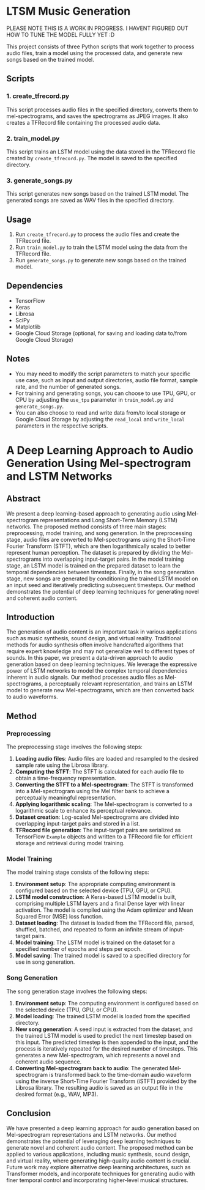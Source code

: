 # LTSM Music Generation

PLEASE NOTE THIS IS A WORK IN PROGRESS. I HAVENT FIGURED OUT HOW TO TUNE THE MODEL FULLY YET :D

This project consists of three Python scripts that work together to process audio files, train a model using the processed data, and generate new songs based on the trained model.

## Scripts

### 1. create_tfrecord.py

This script processes audio files in the specified directory, converts them to mel-spectrograms, and saves the spectrograms as JPEG images. It also creates a TFRecord file containing the processed audio data.

### 2. train_model.py

This script trains an LSTM model using the data stored in the TFRecord file created by `create_tfrecord.py`. The model is saved to the specified directory.

### 3. generate_songs.py

This script generates new songs based on the trained LSTM model. The generated songs are saved as WAV files in the specified directory.

## Usage

1. Run `create_tfrecord.py` to process the audio files and create the TFRecord file.
2. Run `train_model.py` to train the LSTM model using the data from the TFRecord file.
3. Run `generate_songs.py` to generate new songs based on the trained model.

## Dependencies

- TensorFlow
- Keras
- Librosa
- SciPy
- Matplotlib
- Google Cloud Storage (optional, for saving and loading data to/from Google Cloud Storage)

## Notes

- You may need to modify the script parameters to match your specific use case, such as input and output directories, audio file format, sample rate, and the number of generated songs.
- For training and generating songs, you can choose to use TPU, GPU, or CPU by adjusting the `use_tpu` parameter in `train_model.py` and `generate_songs.py`.
- You can also choose to read and write data from/to local storage or Google Cloud Storage by adjusting the `read_local` and `write_local` parameters in the respective scripts.


# A Deep Learning Approach to Audio Generation Using Mel-spectrogram and LSTM Networks

## Abstract

We present a deep learning-based approach to generating audio using Mel-spectrogram representations and Long Short-Term Memory (LSTM) networks. The proposed method consists of three main stages: preprocessing, model training, and song generation. In the preprocessing stage, audio files are converted to Mel-spectrograms using the Short-Time Fourier Transform (STFT), which are then logarithmically scaled to better represent human perception. The dataset is prepared by dividing the Mel-spectrograms into overlapping input-target pairs. In the model training stage, an LSTM model is trained on the prepared dataset to learn the temporal dependencies between timesteps. Finally, in the song generation stage, new songs are generated by conditioning the trained LSTM model on an input seed and iteratively predicting subsequent timesteps. Our method demonstrates the potential of deep learning techniques for generating novel and coherent audio content.

## Introduction

The generation of audio content is an important task in various applications such as music synthesis, sound design, and virtual reality. Traditional methods for audio synthesis often involve handcrafted algorithms that require expert knowledge and may not generalize well to different types of sounds. In this paper, we present a data-driven approach to audio generation based on deep learning techniques. We leverage the expressive power of LSTM networks to model the complex temporal dependencies inherent in audio signals. Our method processes audio files as Mel-spectrograms, a perceptually relevant representation, and trains an LSTM model to generate new Mel-spectrograms, which are then converted back to audio waveforms.

## Method

### Preprocessing

The preprocessing stage involves the following steps:

1. **Loading audio files**: Audio files are loaded and resampled to the desired sample rate using the Librosa library.
2. **Computing the STFT**: The STFT is calculated for each audio file to obtain a time-frequency representation.
3. **Converting the STFT to a Mel-spectrogram**: The STFT is transformed into a Mel-spectrogram using the Mel filter bank to achieve a perceptually meaningful representation.
4. **Applying logarithmic scaling**: The Mel-spectrogram is converted to a logarithmic scale to enhance its perceptual relevance.
5. **Dataset creation**: Log-scaled Mel-spectrograms are divided into overlapping input-target pairs and stored in a list.
6. **TFRecord file generation**: The input-target pairs are serialized as TensorFlow `Example` objects and written to a TFRecord file for efficient storage and retrieval during model training.

### Model Training

The model training stage consists of the following steps:

1. **Environment setup**: The appropriate computing environment is configured based on the selected device (TPU, GPU, or CPU).
2. **LSTM model construction**: A Keras-based LSTM model is built, comprising multiple LSTM layers and a final Dense layer with linear activation. The model is compiled using the Adam optimizer and Mean Squared Error (MSE) loss function.
3. **Dataset loading**: The dataset is loaded from the TFRecord file, parsed, shuffled, batched, and repeated to form an infinite stream of input-target pairs.
4. **Model training**: The LSTM model is trained on the dataset for a specified number of epochs and steps per epoch.
5. **Model saving**: The trained model is saved to a specified directory for use in song generation.

### Song Generation

The song generation stage involves the following steps:

1. **Environment setup**: The computing environment is configured based on the selected device (TPU, GPU, or CPU).
2. **Model loading**: The trained LSTM model is loaded from the specified directory.
3. **New song generation**: A seed input is extracted from the dataset, and the trained LSTM model is used to predict the next timestep based on this input. The predicted timestep is then appended to the input, and the process is iteratively repeated for the desired number of timesteps. This generates a new Mel-spectrogram, which represents a novel and coherent audio sequence.
4. **Converting Mel-spectrogram back to audio**: The generated Mel-spectrogram is transformed back to the time-domain audio waveform using the inverse Short-Time Fourier Transform (iSTFT) provided by the Librosa library. The resulting audio is saved as an output file in the desired format (e.g., WAV, MP3).

## Conclusion

We have presented a deep learning approach for audio generation based on Mel-spectrogram representations and LSTM networks. Our method demonstrates the potential of leveraging deep learning techniques to generate novel and coherent audio content. The proposed method can be applied to various applications, including music synthesis, sound design, and virtual reality, where generating high-quality audio content is crucial. Future work may explore alternative deep learning architectures, such as Transformer models, and incorporate techniques for generating audio with finer temporal control and incorporating higher-level musical structures.
